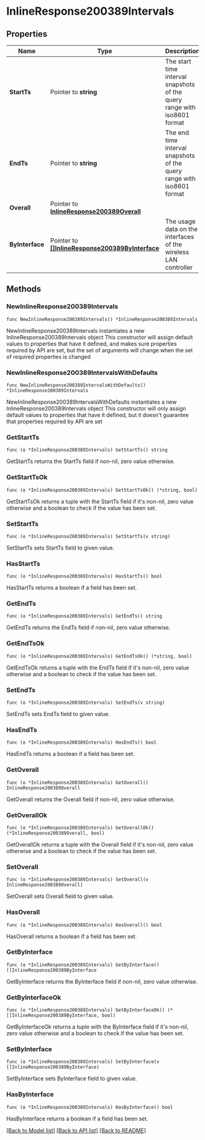 # InlineResponse200389Intervals

## Properties

Name | Type | Description | Notes
------------ | ------------- | ------------- | -------------
**StartTs** | Pointer to **string** | The start time interval snapshots of the query range with iso8601 format | [optional] 
**EndTs** | Pointer to **string** | The end time interval snapshots of the query range with iso8601 format | [optional] 
**Overall** | Pointer to [**InlineResponse200389Overall**](InlineResponse200389Overall.md) |  | [optional] 
**ByInterface** | Pointer to [**[]InlineResponse200389ByInterface**](InlineResponse200389ByInterface.md) | The usage data on the interfaces of the wireless LAN controller | [optional] 

## Methods

### NewInlineResponse200389Intervals

`func NewInlineResponse200389Intervals() *InlineResponse200389Intervals`

NewInlineResponse200389Intervals instantiates a new InlineResponse200389Intervals object
This constructor will assign default values to properties that have it defined,
and makes sure properties required by API are set, but the set of arguments
will change when the set of required properties is changed

### NewInlineResponse200389IntervalsWithDefaults

`func NewInlineResponse200389IntervalsWithDefaults() *InlineResponse200389Intervals`

NewInlineResponse200389IntervalsWithDefaults instantiates a new InlineResponse200389Intervals object
This constructor will only assign default values to properties that have it defined,
but it doesn't guarantee that properties required by API are set

### GetStartTs

`func (o *InlineResponse200389Intervals) GetStartTs() string`

GetStartTs returns the StartTs field if non-nil, zero value otherwise.

### GetStartTsOk

`func (o *InlineResponse200389Intervals) GetStartTsOk() (*string, bool)`

GetStartTsOk returns a tuple with the StartTs field if it's non-nil, zero value otherwise
and a boolean to check if the value has been set.

### SetStartTs

`func (o *InlineResponse200389Intervals) SetStartTs(v string)`

SetStartTs sets StartTs field to given value.

### HasStartTs

`func (o *InlineResponse200389Intervals) HasStartTs() bool`

HasStartTs returns a boolean if a field has been set.

### GetEndTs

`func (o *InlineResponse200389Intervals) GetEndTs() string`

GetEndTs returns the EndTs field if non-nil, zero value otherwise.

### GetEndTsOk

`func (o *InlineResponse200389Intervals) GetEndTsOk() (*string, bool)`

GetEndTsOk returns a tuple with the EndTs field if it's non-nil, zero value otherwise
and a boolean to check if the value has been set.

### SetEndTs

`func (o *InlineResponse200389Intervals) SetEndTs(v string)`

SetEndTs sets EndTs field to given value.

### HasEndTs

`func (o *InlineResponse200389Intervals) HasEndTs() bool`

HasEndTs returns a boolean if a field has been set.

### GetOverall

`func (o *InlineResponse200389Intervals) GetOverall() InlineResponse200389Overall`

GetOverall returns the Overall field if non-nil, zero value otherwise.

### GetOverallOk

`func (o *InlineResponse200389Intervals) GetOverallOk() (*InlineResponse200389Overall, bool)`

GetOverallOk returns a tuple with the Overall field if it's non-nil, zero value otherwise
and a boolean to check if the value has been set.

### SetOverall

`func (o *InlineResponse200389Intervals) SetOverall(v InlineResponse200389Overall)`

SetOverall sets Overall field to given value.

### HasOverall

`func (o *InlineResponse200389Intervals) HasOverall() bool`

HasOverall returns a boolean if a field has been set.

### GetByInterface

`func (o *InlineResponse200389Intervals) GetByInterface() []InlineResponse200389ByInterface`

GetByInterface returns the ByInterface field if non-nil, zero value otherwise.

### GetByInterfaceOk

`func (o *InlineResponse200389Intervals) GetByInterfaceOk() (*[]InlineResponse200389ByInterface, bool)`

GetByInterfaceOk returns a tuple with the ByInterface field if it's non-nil, zero value otherwise
and a boolean to check if the value has been set.

### SetByInterface

`func (o *InlineResponse200389Intervals) SetByInterface(v []InlineResponse200389ByInterface)`

SetByInterface sets ByInterface field to given value.

### HasByInterface

`func (o *InlineResponse200389Intervals) HasByInterface() bool`

HasByInterface returns a boolean if a field has been set.


[[Back to Model list]](../README.md#documentation-for-models) [[Back to API list]](../README.md#documentation-for-api-endpoints) [[Back to README]](../README.md)


